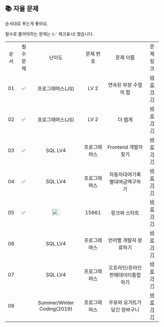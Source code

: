 ## 📚 자율 문제

순서대로 푸는게 좋아요.

필수로 풀어야하는 문제는 (✅ 체크표시) 했습니다.
<br/>
<table>
  <tr>
    <td align="center">순서</td>
    <td align="center">필수 문제</td>
    <td align="center">난이도</td>
    <td align="center">문제 번호</td>
    <td align="center">문제 이름</td>
    <td align="center">문제 링크</td>
  </tr>
    <tr>
    <td align="center">01</td>
    <td align="center">✅</td>
    <td align="center">프로그래머스(JS)</td>
    <td align="center">LV 2</td>
    <td align="center">연속된 부분 수열의 합</td>
    <td align="center"><a href="https://school.programmers.co.kr/learn/courses/30/lessons/178870?language=javascript">바로가기</a></td>
  </tr>
  <tr>
    <td align="center">02</td>
    <td align="center">✅</td>
    <td align="center">프로그래머스(JS)</td>
    <td align="center">LV 2</td>
    <td align="center">더 맵게</td>
    <td align="center"><a href="https://school.programmers.co.kr/learn/courses/30/lessons/42626?language=javascript">바로가기</a></td>
  </tr>
  <tr>
    <td align="center">03</td>
    <td align="center">✅</td>
    <td align="center">SQL LV4</td>
    <td align="center">프로그래머스</td>
    <td align="center">Frontend 개발자 찾기</td>
    <td align="center"><a href="https://school.programmers.co.kr/learn/courses/30/lessons/276035">바로가기</a></td>
  </tr>
  <tr>
    <td align="center">04</td>
    <td align="center">✅</td>
    <td align="center">SQL LV4</td>
    <td align="center">프로그래머스</td>
    <td align="center">자동차대여기록별대여금액구하기</td>
    <td align="center"><a href="https://school.programmers.co.kr/learn/courses/30/lessons/151141">바로가기</a></td>
  </tr>
     <tr>
    <td align="center">05</td>
    <td align="center">✅</td>
    <td align="center"><img height="23px" width="25px" src="https://d2gd6pc034wcta.cloudfront.net/tier/11.svg"></td>
    <td align="center">15661</td>
    <td align="center">링크와 스타트</td>
    <td align="center"><a href="https://www.acmicpc.net/problem/15661">바로가기</a></td>
  </tr>
  <tr>
    <td align="center">06</td>
    <td align="center"></td>
    <td align="center">SQL LV4</td>
    <td align="center">프로그래머스</td>
    <td align="center">언어별 개발자 분류하기</td>
    <td align="center"><a href="https://school.programmers.co.kr/learn/courses/30/lessons/276036">바로가기</a></td>
  </tr>

  <tr>
    <td align="center">07</td>
    <td align="center"></td>
    <td align="center">SQL LV4</td>
    <td align="center">프로그래머스</td>
    <td align="center">오프라인/온라인판매데이터통합하기</td>
    <td align="center"><a href="https://school.programmers.co.kr/learn/courses/30/lessons/131537">바로가기</a></td>
  </tr>
  <tr>
    <td align="center">08</td>
    <td align="center"></td>
    <td align="center">Summer/Winter Coding(2019)</td>
    <td align="center">프로그래머스</td>
    <td align="center">우유와 요거트가 담긴 장바구니</td>
    <td align="center"><a href="https://school.programmers.co.kr/learn/courses/30/lessons/62284">바로가기</a></td>
  </tr>
</table>
<br/><br/>

